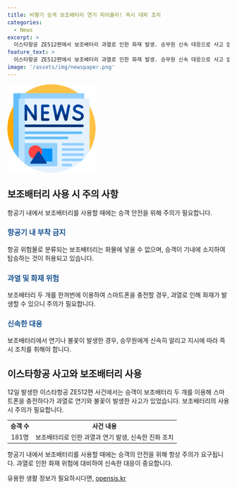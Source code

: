 ```yaml
---
title: 비행기 승객 보조배터리 연기 피어올라! 즉시 대피 조치
categories:
  - News
excerpt: >
  이스타항공 ZE512편에서 보조배터리 과열로 인한 화재 발생. 승무원 신속 대응으로 사고 없이 진화. 보조배터리는 기내 운송 불가로 규정. 181명 승객 중 피해 없어. (출처: KBS뉴스)
feature_text: >
  이스타항공 ZE512편에서 보조배터리 과열로 인한 화재 발생. 승무원 신속 대응으로 사고 없이 진화. 보조배터리는 기내 운송 불가로 규정. 181명 승객 중 피해 없어. (출처: KBS뉴스)
image: '/assets/img/newspaper.png'
---
```


<p><img src="/assets/img/newspaper.png" alt="kimp 속보" /></p>

<h2 data-ke-size="size26">보조배터리 사용 시 주의 사항</h2>

<p data-ke-size="size16">항공기 내에서 보조배터리를 사용할 때에는 승객 안전을 위해 주의가 필요합니다.</p>

<h3><b><span style="color: #1a5490;">항공기 내 부착 금지</span></b></h3>

<p data-ke-size="size16">항공 위험물로 분류되는 보조배터리는 화물에 넣을 수 없으며, 승객이 기내에 소지하여 탑승하는 것이 허용되고 있습니다.</p>

<h3><b><span style="color: #1a5490;">과열 및 화재 위험</span></b></h3>

<p data-ke-size="size16">보조배터리 두 개를 한꺼번에 이용하여 스마트폰을 충전할 경우, 과열로 인해 화재가 발생할 수 있으니 주의가 필요합니다.</p>

<h3><b><span style="color: #1a5490;">신속한 대응</span></b></h3>

<p data-ke-size="size16">보조배터리에서 연기나 불꽃이 발생한 경우, 승무원에게 신속히 알리고 지시에 따라 즉시 조치를 취해야 합니다.</p>

<h2 data-ke-size="size26">이스타항공 사고와 보조배터리 사용</h2>

<p data-ke-size="size16">12일 발생한 이스타항공 ZE512편 사건에서는 승객이 보조배터리 두 개를 이용해 스마트폰을 충전하다가 과열로 연기와 불꽃이 발생한 사고가 있었습니다. 보조배터리의 사용 시 주의가 필요합니다.</p>

<table>
  <tr>
    <td style="text-align: center; height: 17px;"><b>승객 수</b></td>
    <td style="text-align: center; height: 17px;"><b>사건 내용</b></td>
  </tr>
  <tr>
    <td style="text-align: center; height: 17px;">181명</td>
    <td style="text-align: center; height: 17px;">보조배터리로 인한 과열과 연기 발생, 신속한 진화 조치</td>
  </tr>
</table>

<p data-ke-size="size16">항공기 내에서 보조배터리를 사용할 때에는 승객의 안전을 위해 항상 주의가 요구됩니다. 과열로 인한 화재 위험에 대비하여 신속한 대응이 중요합니다.</p>
유용한 생활 정보가 필요하시다면, <a href="https://opensis.kr" rel="dofollow">opensis.kr</a>


